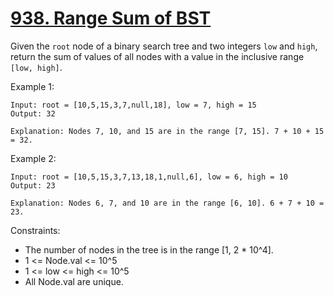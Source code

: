# [938. Range Sum of BST](https://leetcode.com/problems/range-sum-of-bst/description/)
 
Given the `root` node of a binary search tree and two integers `low` and `high`, return the sum of values of all nodes with a value in the inclusive range `[low, high]`.

 

Example 1:

    Input: root = [10,5,15,3,7,null,18], low = 7, high = 15
    Output: 32

    Explanation: Nodes 7, 10, and 15 are in the range [7, 15]. 7 + 10 + 15 = 32.

Example 2:

    Input: root = [10,5,15,3,7,13,18,1,null,6], low = 6, high = 10
    Output: 23

    Explanation: Nodes 6, 7, and 10 are in the range [6, 10]. 6 + 7 + 10 = 23.
 

Constraints:

* The number of nodes in the tree is in the range [1, 2 * 10^4].
* 1 <= Node.val <= 10^5
* 1 <= low <= high <= 10^5
* All Node.val are unique.